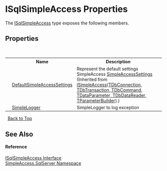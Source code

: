 # ISqlSimpleAccess Properties
 

The <a href="809ed696-f903-b013-e8cb-92778c76d386">ISqlSimpleAccess</a> type exposes the following members.


## Properties
&nbsp;<table><tr><th></th><th>Name</th><th>Description</th></tr><tr><td>![Public property](media/pubproperty.gif "Public property")</td><td><a href="b822c693-9ca0-3e62-e22c-6dd4b0b8c119">DefaultSimpleAccessSettings</a></td><td>
Represent the default settings SimpleAccess <a href="43f972b4-e83c-53c8-a130-8b815b2375b7">SimpleAccessSettings</a>
 (Inherited from <a href="0a1ff90a-7c2b-18a8-adb6-ac494a3c34b5">ISimpleAccess(TDbConnection, TDbTransaction, TDbCommand, TDataParameter, TDbDataReader, TParameterBuilder)</a>.)</td></tr><tr><td>![Public property](media/pubproperty.gif "Public property")</td><td><a href="49c2c8bf-d15b-704a-b2e4-2bd9d704f6ae">SimpleLogger</a></td><td>
SimpleLogger to log exception</td></tr></table>&nbsp;
<a href="#isqlsimpleaccess-properties">Back to Top</a>

## See Also


#### Reference
<a href="809ed696-f903-b013-e8cb-92778c76d386">ISqlSimpleAccess Interface</a><br /><a href="0aec4ece-a28c-8a60-ec49-ed778f89c036">SimpleAccess.SqlServer Namespace</a><br />